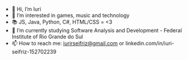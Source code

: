 - 👋 Hi, I’m Iuri
- 👀 I’m interested in games, music and technology
- 📚 JS, Java, Python, C#, HTML/CSS = <3 
- 🌱 I’m currently studying Software Analysis and Development - Federal Institute of Rio Grande do Sul
- 📫 How to reach me: iurirseifriz@gmail.com or linkedin.com/in/iuri-seifriz-152702239
